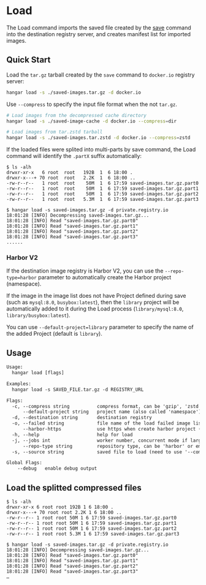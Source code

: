 # Load

The Load command imports the saved file created by the [save](./save.md) command into the destination registry server, and creates manifest list for imported images.

## Quick Start

Load the `tar.gz` tarball created by the `save` command to `docker.io` registry server:

```sh
hangar load -s ./saved-images.tar.gz -d docker.io
```

Use `--compress` to specify the input file format when the not `tar.gz`.

```sh
# Load images from the decompressed cache directory
hangar load -s ./saved-image-cache -d docker.io --compress=dir

# Load images from tar.zstd tarball
hangar load -s ./saved-images.tar.zstd -d docker.io --compress=zstd
```

If the loaded files were splited into multi-parts by save command, the Load command will identify the `.partX` suffix automatically:

```console
$ ls -alh
drwxr-xr-x   6 root  root   192B  1  6 18:00 .
drwxr-x---+ 70 root  root   2.2K  1  6 18:00 ..
-rw-r--r--   1 root  root    50M  1  6 17:59 saved-images.tar.gz.part0
-rw-r--r--   1 root  root    50M  1  6 17:59 saved-images.tar.gz.part1
-rw-r--r--   1 root  root    50M  1  6 17:59 saved-images.tar.gz.part2
-rw-r--r--   1 root  root   5.3M  1  6 17:59 saved-images.tar.gz.part3

$ hangar load -s saved-images.tar.gz -d private.registry.io
18:01:28 [INFO] Decompressing saved-images.tar.gz...
18:01:28 [INFO] Read "saved-images.tar.gz.part0"
18:01:28 [INFO] Read "saved-images.tar.gz.part1"
18:01:28 [INFO] Read "saved-images.tar.gz.part2"
18:01:28 [INFO] Read "saved-images.tar.gz.part3"
......
```

### Harbor V2

If the destination image registry is Harbor V2, you can use the `--repo-type=harbor` parameter to automatically create the Harbor project (namespace).

If the image in the image list does not have Project defined during save (such as `mysql:8.0`, `busybox:latest`), then the `library` project will be automatically added to it during the Load process (`library/mysql:8.0`, `library/busybox:latest`).

You can use `--default-project=library` parameter to specify the name of the added Project (default is `library`).

## Usage

```txt
Usage:
  hangar load [flags]

Examples:
  hangar load -s SAVED_FILE.tar.gz -d REGISTRY_URL

Flags:
  -c, --compress string          compress format, can be 'gzip', 'zstd' or 'dir' (default "gzip")
      --default-project string   project name (also called 'namespace') when destination image project is empty (default "library")
  -d, --destination string       destination registry
  -o, --failed string            file name of the load failed image list (default "load-failed.txt")
      --harbor-https             use https when create harbor project (default true)
  -h, --help                     help for load
  -j, --jobs int                 worker number, concurrent mode if larger than 1, max 20 (default 1)
      --repo-type string         repository type, can be 'harbor' or empty
  -s, --source string            saved file to load (need to use '--compress' to specify the file format if not gzip)

Global Flags:
    --debug   enable debug output
```

## Load the splitted compressed files

```console
$ ls -alh
drwxr-xr-x 6 root root 192B 1 6 18:00 .
drwxr-x---+ 70 root root 2.2K 1 6 18:00 ..
-rw-r--r-- 1 root root 50M 1 6 17:59 saved-images.tar.gz.part0
-rw-r--r-- 1 root root 50M 1 6 17:59 saved-images.tar.gz.part1
-rw-r--r-- 1 root root 50M 1 6 17:59 saved-images.tar.gz.part2
-rw-r--r-- 1 root root 5.3M 1 6 17:59 saved-images.tar.gz.part3

$ hangar load -s saved-images.tar.gz -d private.registry.io
18:01:28 [INFO] Decompressing saved-images.tar.gz...
18:01:28 [INFO] Read "saved-images.tar.gz.part0"
18:01:28 [INFO] Read "saved-images.tar.gz.part1"
18:01:28 [INFO] Read "saved-images.tar.gz.part2"
18:01:28 [INFO] Read "saved-images.tar.gz.part3"
…
```
